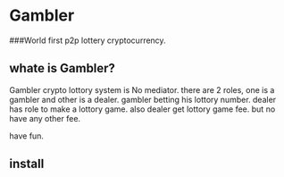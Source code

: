 # Gambler
###World first p2p lottery cryptocurrency.

## whate is Gambler?

Gambler crypto lottory system is No mediator. there are 2 roles, one is a gambler and other is a dealer.
gambler betting his lottory number.
dealer has role to make a lottory game. also dealer get lottory game fee. but no have any other fee.

have fun.

## install 
 
 
